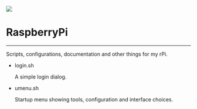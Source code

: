 ![](http://rosieduncanblog.com/wp-content/uploads/2013/01/Raspberry-Pi-logo.jpg)
# RaspberryPi
----------

Scripts, configurations, documentation and other things for my rPi.

* login.sh

	A simple login dialog.

* umenu.sh

	Startup menu showing tools, configuration and interface choices.
